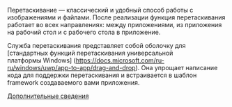 ﻿Перетаскивание — классический и удобный способ работы с изображениями и файлами. После реализации функция перетаскивания работает во всех направлениях: между приложениями, из приложения на рабочий стол и с рабочего стола в приложение.

Служба перетаскивания представляет собой оболочку для [стандартных функций перетаскивания универсальной платформы Windows] (https://docs.microsoft.com/ru-ru/windows/uwp/app-to-app/drag-and-drop). Она упрощает написание кода для поддержки перетаскивания и встраивается в шаблон framework создаваемого вами приложения.

[Дополнительные сведения](https://github.com/Microsoft/WindowsTemplateStudio/blob/dev/docs/features/drag-and-drop.md)
